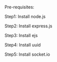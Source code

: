 Pre-requisites:

Step1: Install node.js

Step2: Install express.js

Step3: Install ejs

Step4: Install uuid

Step5: Install socket.io




